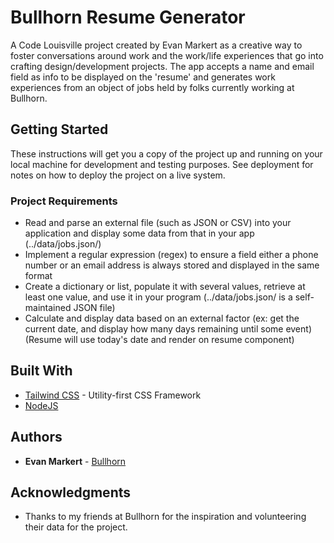 # Bullhorn Resume Generator

A Code Louisville project created by Evan Markert as a creative way to foster conversations around work and the work/life experiences that go into crafting design/development projects. The app accepts a name and email field as info to be displayed on the 'resume' and generates work experiences from an object of jobs held by folks currently working at Bullhorn. 

## Getting Started

These instructions will get you a copy of the project up and running on your local machine for development and testing purposes. See deployment for notes on how to deploy the project on a live system.

### Project Requirements

* Read and parse an external file (such as JSON or CSV) into your application and display some data from that in your app (../data/jobs.json/)
* Implement a regular expression (regex) to ensure a field either a phone number or an email address is always stored and displayed in the same format 
* Create a dictionary or list, populate it with several values, retrieve at least one value, and use it in your program (../data/jobs.json/ is a self-maintained JSON file)
* Calculate and display data based on an external factor (ex: get the current date, and display how many days remaining until some event) (Resume will use today's date and render on resume component)

## Built With

* [Tailwind CSS](http://www.tailwindcss.com/) - Utility-first CSS Framework
* [NodeJS](https://nodejs.org/) 

## Authors

* **Evan Markert** - [Bullhorn](https://bullhorncreative.com)


## Acknowledgments

* Thanks to my friends at Bullhorn for the inspiration and volunteering their data for the project. 
